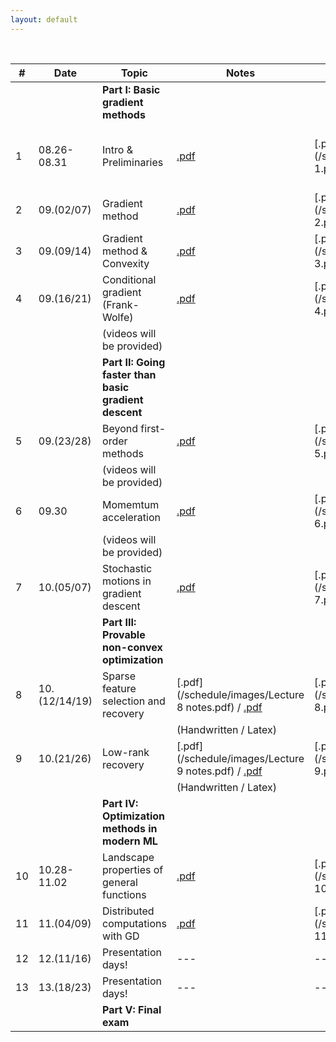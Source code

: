 ```yaml
---
layout: default
---
```


&nbsp;


| # | Date  | Topic  | Notes | Lecture | Notebook  |
|-|-|-|-|-|-|
| | | **Part I: Basic gradient methods** | | | |
| 1 | 08.26-08.31 | Intro & Preliminaries  | [.pdf](/schedule/images/chapter1.pdf) | [.pdf](/schedule/images/Lecture 1.pdf) | [.ipynb](/schedule/images/Chapter 1a.ipynb) [.ipynb](/schedule/images/Chapter 1b.ipynb)
| 2 | 09.(02/07) | Gradient method | [.pdf](/schedule/images/chapter2.pdf)  | [.pdf](/schedule/images/Lecture 2.pdf) | [.ipynb](/schedule/images/Chapter 2.ipynb) |
| 3 | 09.(09/14) | Gradient method & Convexity | [.pdf](/schedule/images/chapter3.pdf)  | [.pdf](/schedule/images/Lecture 3.pdf) | [.ipynb](/schedule/images/Chapter 3.ipynb) |
| 4 | 09.(16/21) | Conditional gradient (Frank-Wolfe) | [.pdf](/schedule/images/chapter4.pdf)  | [.pdf](/schedule/images/Lecture 4.pdf) | [.ipynb](/schedule/images/Chapter 4.ipynb) |
| | | (videos will be provided) |  | |  |
| | | **Part II: Going faster than basic gradient descent** | | | |
| 5 | 09.(23/28) | Beyond first-order methods | [.pdf](/schedule/images/chapter5.pdf)  | [.pdf](/schedule/images/Lecture 5.pdf) | [.ipynb](/schedule/images/Chapter 5.ipynb) |
| | | (videos will be provided) |  | |  |
| 6 | 09.30 | Momemtum acceleration | [.pdf](/schedule/images/chapter6.pdf)  | [.pdf](/schedule/images/Lecture 6.pdf) | [.ipynb](/schedule/images/Chapter 6.ipynb) |
| | | (videos will be provided) |  | |  |
| 7 | 10.(05/07) | Stochastic motions in gradient descent | [.pdf](/schedule/images/chapter7.pdf)  | [.pdf](/schedule/images/Lecture 7.pdf) | [.ipynb](/schedule/images/Chapter 7.ipynb) |
| | | **Part III: Provable non-convex optimization** | | | |
| 8 | 10.(12/14/19) | Sparse feature selection and recovery | [.pdf](/schedule/images/Lecture 8 notes.pdf) / [.pdf](/schedule/images/chapter8.pdf) | [.pdf](/schedule/images/Lecture 8.pdf) | [.ipynb](/schedule/images/Chapter 8.ipynb) |
|  |  | | (Handwritten / Latex) |  | |
| 9 | 10.(21/26) | Low-rank recovery | [.pdf](/schedule/images/Lecture 9 notes.pdf) / [.pdf](/schedule/images/chapter9.pdf) | [.pdf](/schedule/images/Lecture 9.pdf) | [.ipynb](/schedule/images/Chapter 9.ipynb) |
|  |  | | (Handwritten / Latex) |  | |
| | | **Part IV: Optimization methods in modern ML** | | | |
| 10 | 10.28-11.02 | Landscape properties of general functions | [.pdf](/schedule/images/chapter10.pdf)  | [.pdf](/schedule/images/Lecture 10.pdf) | --- |
| 11 | 11.(04/09) | Distributed computations with GD | [.pdf](/schedule/images/chapter11.pdf) | [.pdf](/schedule/images/Lecture 11.pdf) | --- |
| 12 | 12.(11/16) | Presentation days!  | ---  | ---  | --- |
| 13 | 13.(18/23) | Presentation days!  | ---  | ---  | --- |
| | | **Part V: Final exam** | | | |

&nbsp;
&nbsp;
